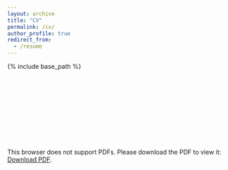 ```yaml
---
layout: archive
title: "CV"
permalink: /cv/
author_profile: true
redirect_from:
  - /resume
---
```


{% include base_path %}

<object data="https://github.com/krishnakrao/krishnakrao.github.io/blob/master/images/Resume.pdf" type="application/pdf" width="700px" height="700px">
    <embed src="https://github.com/krishnakrao/krishnakrao.github.io/blob/master/images/Resume.pdf">
        <p>This browser does not support PDFs. Please download the PDF to view it: <a href="https://github.com/krishnakrao/krishnakrao.github.io/blob/master/images/Resume.pdf">Download PDF</a>.</p>
    </embed>
</object>
